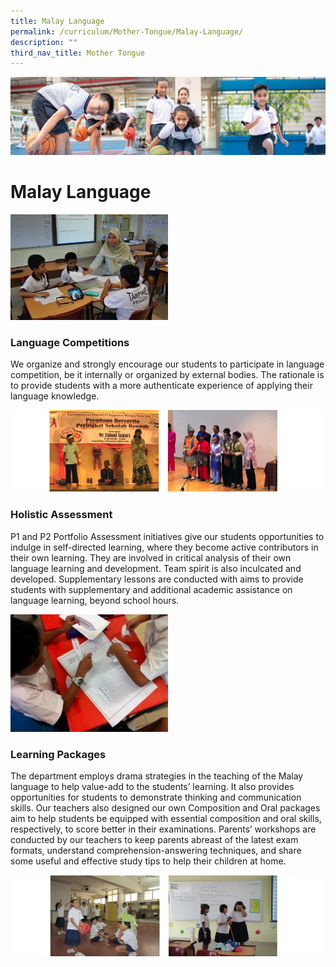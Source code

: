 ```yaml
---
title: Malay Language
permalink: /curriculum/Mother-Tongue/Malay-Language/
description: ""
third_nav_title: Mother Tongue
---
```

![](/images/Our%20Learning%20Experiences.jpg)

Malay Language
==============

<img src="/images/Malay%20Language-1.jpg" style="width:50%">


### **Language Competitions**

We organize and strongly encourage our students to participate in language competition, be it internally or organized by external bodies. The rationale is to provide students with a more authenticate experience of applying their language knowledge.

![](/images/MalayLang.png)

### **Holistic Assessment**

P1 and P2 Portfolio Assessment initiatives give our students opportunities to indulge in self-directed learning, where they become active contributors in their own learning. They are involved in critical analysis of their own language learning and development. Team spirit is also inculcated and developed. Supplementary lessons are conducted with aims to provide students with supplementary and additional academic assistance on language learning, beyond school hours.


<img src="/images/Malay%20Language-4.jpg" style="width:50%">

### **Learning Packages**

The department employs drama strategies in the teaching of the Malay language to help value-add to the students’ learning. It also provides opportunities for students to demonstrate thinking and communication skills. Our teachers also designed our own Composition and Oral packages aim to help students be equipped with essential composition and oral skills, respectively, to score better in their examinations. Parents’ workshops are conducted by our teachers to keep parents abreast of the latest exam formats, understand comprehension-answering techniques, and share some useful and effective study tips to help their children at home.

![](/images/MalayLang5.png)